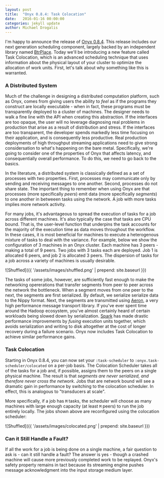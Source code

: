 ```yaml
---
layout: post
title:  "Onyx 0.8.4: Task Colocation"
date:   2016-01-16 00:00:00
categories: jekyll update
author: Michael Drogalis
---
```


I'm happy to announce the release of [Onyx 0.8.4](https://github.com/onyx-platform/onyx/blob/9345b680b2eee3e03c98b18decf59b603c7a4a8f/changes.md#084). This release includes our next generation scheduling component, largely backed by an independent library named [BtrPlace](http://www.btrplace.org). Today we'll be introducing a new feature called Task Colocation, which is an advanced scheduling technique that uses information about the physical layout of your cluster to optimize the allocation of work units. First, let's talk about why something like this is warranted.

### A Distributed System

Much of the challenge in designing a distributed computation platform, such as Onyx, comes from giving users the ability to *feel* as if the programs they construct are locally executable - when in fact, these programs must be transparently deployed to a cluster of machines. The designer needs to walk a fine line with the API when creating this abstraction. If the interfaces are too opaque, the user will no leverage diagnosing real problems in production that arise as a result of distribution and stress. If the interfaces are too transparent, the developer spends markedly less time focusing on their application, and is consequently less productive. Real production deployments of high throughput streaming applications need to give strong considersation to what's happening on the bare metal. Specifically, we're going to consider one of the properties of Onyx that affects latency, and consequentially overall performance. To do this, we need to go back to the basics.

In the literature, a distributed system is classically defined as a set of processes with two properties. First, processes may communicate only by sending and receiving messages to one another. Second, processes do not share state. The important thing to remember when using Onyx are that processes (more specifically *peers*) emit data (more specifically *segments*) to one another in betweeen tasks using the network. A job with more tasks implies more network activity.

For many jobs, it's advantageous to spread the execution of tasks for a job across different machines. It's also typically the case that tasks are CPU bound. That is, the user-level function that underpins the task accounts for the majority of the execution time as data moves throughout the workflow. In these cases, it is most beneficial for machines to execute a heterogenous mixture of tasks to deal with the variance. For example, below we show the configuration of 3 machines in an Onyx cluster. Each machine has 3 peers - making a total of 9 peers. Two jobs with 3 tasks each are deployed. Job 1 is allocated 6 peers, and job 2 is allocated 3 peers. The dispersion of tasks for a job across a variety of machines is usually desirable.

![Shuffled]({{ '/assets/images/shuffled.png' | prepend: site.baseurl }})

The tasks of some jobs, however, are sufficiently fast enough to make the networking opererations that transfer segments from peer to peer across the network the bottleneck. When a segment moves from one peer to the next, the segments are first serialized. By default, we serialize serialize data to the Nippy format. Next, the segments are transmitted using [Aeron](https://github.com/real-logic/Aeron), a very high performance message transport library. If you've ever spent time around the Hadoop ecosystem, you've almost certainly heard of certain workloads being slowed down by serialization. [Spark](http://spark.apache.org/) has made drastic performance improvements by *fusing* execution units together, which avoids serialization and writing to disk altogether at the cost of longer recovery during a failure scenario. Onyx now includes Task Colocation to achieve similar performance gains.

### Task Colocation

Starting in Onyx 0.8.4, you can now set your `:task-scheduler` to `:onyx.task-scheduler/colocated` on a per-job basis. The Colocation Scheduler takes all of the tasks for a job and, if possible, assigns them to the peers on a single physical machine. The result is that *segments are never serialized, and therefore never cross the network*. Jobs that are network bound will see a dramatic gain in performance by switching to the colocation scheduler. In effect, this is analogous to "transducers at scale".

More specifically, if a job has `M` tasks, the scheduler will choose as many machines with large enough capacity (at least `M` peers) to run the job entirely locally. The jobs shown above are reconfigured using the colocation scheduler:

![Shuffled]({{ '/assets/images/colocated.png' | prepend: site.baseurl }})

### Can it Still Handle a Fault?

If all the work for a job is being done on a single machine, a fair question to ask is - can it still handle a fault? The answer is yes - though a crashed machine will cause more previously completed work to be replayed. Onyx's safety property remains in tact because its streaming engine pushes message acknowledgment into the input storage medium layer.
